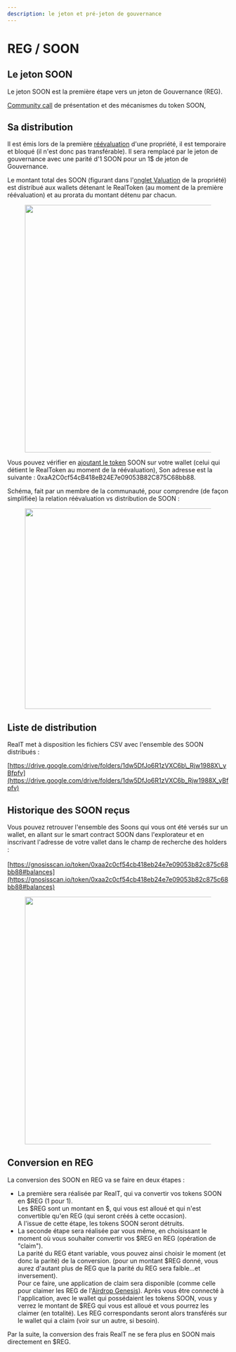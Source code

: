 ```yaml
---
description: le jeton et pré-jeton de gouvernance
---
```


# REG / SOON

## Le jeton SOON

Le jeton SOON est la première étape vers un jeton de Gouvernance (REG).

[Community call](https://www.youtube.com/watch?v=YJGj2JcSu6c\&t=632s) de présentation et des mécanismes du token SOON,

## Sa distribution

Il est émis lors de la première [réévaluation](reevaluation.md) d'une propriété, il est temporaire et bloqué (il n'est donc pas transférable). Il sera remplacé par le jeton de gouvernance avec une parité d'1 SOON pour un 1$ de jeton de Gouvernance.

Le montant total des SOON (figurant dans l'[onglet Valuation](reevaluation.md) de la propriété) est distribué aux wallets détenant le RealToken (au moment de la première réévaluation) et au prorata du montant détenu par chacun.

<figure><img src="../.gitbook/assets/image (263).png" alt="" width="563"><figcaption></figcaption></figure>

Vous pouvez vérifier en [ajoutant le token](../portefeuille/metamask/ajout-dun-token.md) SOON sur votre wallet (celui qui détient le RealToken au moment de la réévaluation), Son adresse est la suivante : 0xaA2C0cf54cB418eB24E7e09053B82C875C68bb88.

Schéma, fait par un membre de la communauté, pour comprendre (de façon simplifiée) la relation réévaluation vs distribution de SOON :

<figure><img src="../.gitbook/assets/image (116).png" alt="" width="456"><figcaption></figcaption></figure>

## Liste de distribution

RealT met à disposition les fichiers CSV avec l'ensemble des SOON distribués :

[https://drive.google.com/drive/folders/1dw5DfJo6R1zVXC6b\_Rjw1988X\_yBfpfv](https://drive.google.com/drive/folders/1dw5DfJo6R1zVXC6b_Rjw1988X_yBfpfv)

## Historique des SOON reçus

Vous pouvez retrouver l'ensemble des Soons qui vous ont été versés sur un wallet, en allant sur le smart contract SOON dans l'explorateur et en inscrivant l'adresse de votre vallet dans le champ de recherche des holders :\
\
[https://gnosisscan.io/token/0xaa2c0cf54cb418eb24e7e09053b82c875c68bb88#balances](https://gnosisscan.io/token/0xaa2c0cf54cb418eb24e7e09053b82c875c68bb88#balances)

<figure><img src="../.gitbook/assets/image (264).png" alt="" width="563"><figcaption></figcaption></figure>

## Conversion en REG

La conversion des SOON en REG va se faire en deux étapes :

* La première sera réalisée par RealT, qui va convertir vos tokens SOON en $REG (1 pour 1). \
  Les $REG sont un montant en $, qui vous est alloué et qui n'est convertible qu'en REG (qui seront créés à cette occasion).\
  A l'issue de cette étape, les tokens SOON seront détruits.
* La seconde étape sera réalisée par vous même, en choisissant le moment où vous souhaiter convertir vos $REG en REG (opération de "claim").\
  La parité du REG étant variable, vous pouvez ainsi choisir le moment (et donc la parité) de la conversion. (pour un montant $REG donné, vous aurez d'autant plus de REG que la parité du REG sera faible...et inversement).\
  Pour ce faire, une application de claim sera disponible (comme celle pour claimer les REG de l'[Airdrop Genesis](../defi-realt/la-dao-et-son-reg.md)). Après vous être connecté à l'application, avec le wallet qui possédaient les tokens SOON, vous y verrez le montant de $REG qui vous est alloué et vous pourrez les claimer (en totalité). Les REG correspondants seront alors transférés sur le wallet qui a claim (voir sur un autre, si besoin).

Par la suite, la conversion des frais RealT ne se fera plus en SOON mais directement en $REG.&#x20;
